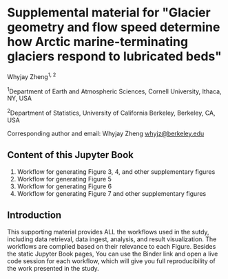 # Supplemental material for "Glacier geometry and flow speed determine how Arctic marine-terminating glaciers respond to lubricated beds"

Whyjay Zheng<sup>1, 2</sup>

<sup>1</sup>Department of Earth and Atmospheric Sciences, Cornell University, Ithaca, NY, USA

<sup>2</sup>Department of Statistics, University of California Berkeley, Berkeley, CA, USA

Corresponding author and email: Whyjay Zheng <whyjz@berkeley.edu>

## Content of this Jupyter Book

1. Workflow for generating Figure 3, 4, and other supplementary figures
2. Workflow for generating Figure 5
3. Workflow for generating Figure 6
4. Workflow for generating Figure 7 and other supplementary figures

## Introduction

This supporting material provides ALL the workflows used in the sutdy, including data retrieval, data ingest, analysis, and result visualization. The workflows are complied based on their relevance to each Figure. Besides the static Jupyter Book pages, You can use the Binder link and open a live code session for each workflow, which will give you full reproducibility of the work presented in the study.